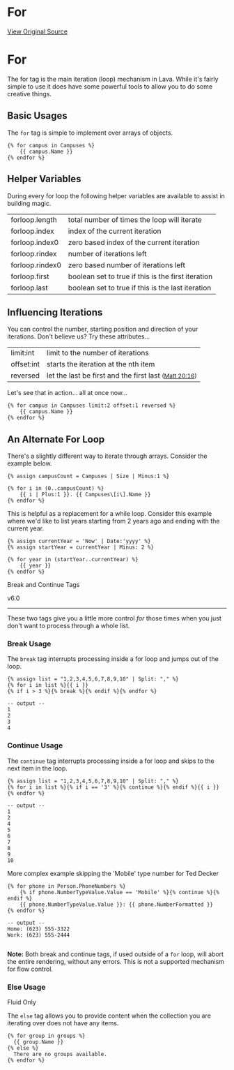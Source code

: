 # For
[View Original Source](https://community.rockrms.com/lava/tags/for-tags)

For
===

The for tag is the main iteration (loop) mechanism in Lava. While it's fairly simple to use it does have some powerful tools to allow you to do some creative things.

Basic Usages
------------

The `for` tag is simple to implement over arrays of objects.

```
{% for campus in Campuses %}
    {{ campus.Name }}
{% endfor %}
```

Helper Variables
----------------

During every for loop the following helper variables are available to assist in building magic.

<table class="table table-striped"><tbody><tr><td>forloop.length</td><td>total number of times the loop will iterate</td></tr><tr><td>forloop.index</td><td>index of the current iteration</td></tr><tr><td>forloop.index0</td><td>zero based index of the current iteration</td></tr><tr><td>forloop.rindex</td><td>number of iterations left</td></tr><tr><td>forloop.rindex0</td><td>zero based number of iterations left</td></tr><tr><td>forloop.first</td><td>boolean set to true if this is the first iteration</td></tr><tr><td>forloop.last</td><td>boolean set to true if this is the last iteration</td></tr></tbody></table>

Influencing Iterations
----------------------

You can control the number, starting position and direction of your iterations. Don't believe us? Try these attributes...

<table class="table table-striped"><tbody><tr><td>limit:int</td><td>limit to the number of iterations</td></tr><tr><td>offset:int</td><td>starts the iteration at the nth item</td></tr><tr><td>reversed</td><td>let the last be first and the first last <small>(<a href="https://www.biblegateway.com/passage/?search=Matthew%2020:16">Matt 20:16</a>)</small></td></tr></tbody></table>

Let's see that in action... all at once now...

```
{% for campus in Campuses limit:2 offset:1 reversed %}
    {{ campus.Name }}
{% endfor %}
```

An Alternate For Loop
---------------------

There's a slightly different way to iterate through arrays. Consider the example below.

```
{% assign campusCount = Campuses | Size | Minus:1 %}

{% for i in (0..campusCount) %}
    {{ i | Plus:1 }}. {{ Campuses\[i\].Name }}
{% endfor %}
```

This is helpful as a replacement for a while loop. Consider this example where we'd like to list years starting from 2 years ago and ending with the current year.

```
{% assign currentYear = 'Now' | Date:'yyyy' %}
{% assign startYear = currentYear | Minus: 2 %}

{% for year in (startYear..currentYear) %}
    {{ year }}
{% endfor %}
```

Break and Continue Tags

v6.0


-------------------------------

These two tags give you a little more control _for_ those times when you just don't want to process through a whole list.

### Break Usage

The `break` tag interrupts processing inside a for loop and jumps out of the loop.

```
{% assign list = "1,2,3,4,5,6,7,8,9,10" | Split: "," %}
{% for i in list %}{{ i }}  
{% if i > 3 %}{% break %}{% endif %}{% endfor %}

-- output --
1
2
3
4
```

### Continue Usage

The `continue` tag interrupts processing inside a for loop and skips to the next item in the loop.

```
{% assign list = "1,2,3,4,5,6,7,8,9,10" | Split: "," %}
{% for i in list %}{% if i == '3' %}{% continue %}{% endif %}{{ i }}  
{% endfor %}

-- output --
1
2
4
5
6
7
8
9
10
```
More complex example skipping the 'Mobile' type number for Ted Decker
```
{% for phone in Person.PhoneNumbers %}
    {% if phone.NumberTypeValue.Value == 'Mobile' %}{% continue %}{% endif %}
    {{ phone.NumberTypeValue.Value }}: {{ phone.NumberFormatted }}  
{% endfor %}

-- output --
Home: (623) 555-3322
Work: (623) 555-2444


```

**Note:** Both break and continue tags, if used outside of a `for` loop, will abort the entire rendering, without any errors. This is not a supported mechanism for flow control.

### Else Usage

Fluid Only

The `else` tag allows you to provide content when the collection you are iterating over does not have any items.

```
{% for group in groups %}
  {{ group.Name }}
{% else %}
  There are no groups available.
{% endfor %}
```